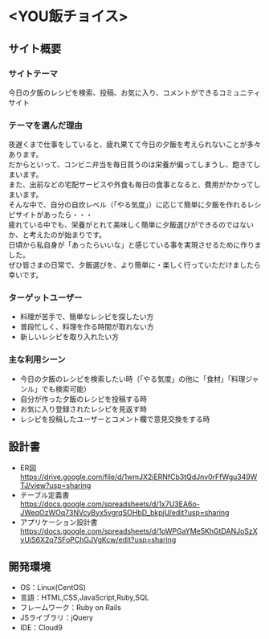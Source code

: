 # <YOU飯チョイス>

## サイト概要
### サイトテーマ
今日の夕飯のレシピを検索、投稿、お気に入り、コメントができるコミュニティサイト

### テーマを選んだ理由
夜遅くまで仕事をしていると、疲れ果てて今日の夕飯を考えられないことが多々あります。  
だからといって、コンビニ弁当を毎日買うのは栄養が偏ってしまうし、飽きてしまいます。  
また、出前などの宅配サービスや外食も毎日の食事となると、費用がかかってしまいます。  
そんな中で、自分の自炊レベル（「やる気度」）に応じて簡単に夕飯を作れるレシピサイトがあったら・・・  
疲れている中でも、栄養がとれて美味しく簡単に夕飯選びができるのではないか、と考えたのが始まりです。  
日頃から私自身が「あったらいいな」と感じている事を実現させるために作りました。  
ぜひ皆さまの日常で、夕飯選びを、より簡単に・楽しく行っていただけましたら幸いです。

### ターゲットユーザー
- 料理が苦手で、簡単なレシピを探したい方  
- 普段忙しく、料理を作る時間が取れない方  
- 新しいレシピを取り入れたい方  

### 主な利用シーン
- 今日の夕飯のレシピを検索したい時（「やる気度」の他に「食材」「料理ジャンル」でも検索可能）  
- 自分が作った夕飯のレシピを投稿する時  
- お気に入り登録されたレシピを見返す時  
- レシピを投稿したユーザーとコメント欄で意見交換をする時  

## 設計書
- ER図  
https://drive.google.com/file/d/1wmJX2jERNfCb3tQdJnv0rFfWgu349WTJ/view?usp=sharing  
- テーブル定義書  
https://docs.google.com/spreadsheets/d/1x7U3EA6o-JWeqOzWOq73NVcyByx5vgrqSOHbD_bkpjU/edit?usp=sharing  
- アプリケーション設計書  
https://docs.google.com/spreadsheets/d/1oWPGaYMe5KhGtDANJoSzXyUiS6X2q7SFoPChGJVgKcw/edit?usp=sharing  

## 開発環境
- OS：Linux(CentOS)
- 言語：HTML,CSS,JavaScript,Ruby,SQL
- フレームワーク：Ruby on Rails
- JSライブラリ：jQuery
- IDE：Cloud9
